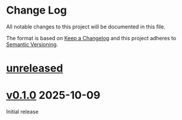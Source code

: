 Change Log
=======

All notable changes to this project will be documented in this file.

The format is based on [Keep a Changelog](http://keepachangelog.com/)
and this project adheres to [Semantic Versioning](http://semver.org/).

# [unreleased]

# [v0.1.0] 2025-10-09

Initial release

[unreleased]: https://egit.irs.uni-stuttgart.de/rust/zynq7000-rs/compare/zynq7000-rt-v0.1.0...HEAD
[v0.1.0]: https://egit.irs.uni-stuttgart.de/rust/zynq7000-rs/tag/zynq7000-rt-v0.1.0
